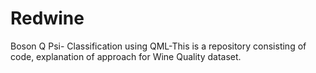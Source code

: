 # Redwine
Boson Q Psi- Classification using QML-This is a repository consisting of code, explanation of approach for Wine Quality dataset.
